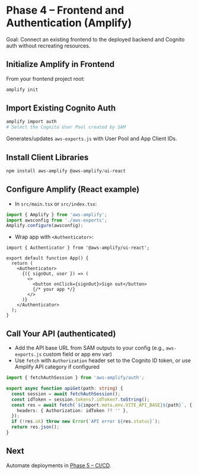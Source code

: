 # Phase 4 – Frontend and Authentication (Amplify)

Goal: Connect an existing frontend to the deployed backend and Cognito auth without recreating resources.

## Initialize Amplify in Frontend

From your frontend project root:

```powershell
amplify init
```

## Import Existing Cognito Auth

```powershell
amplify import auth
# Select the Cognito User Pool created by SAM
```

Generates/updates `aws-exports.js` with User Pool and App Client IDs.

## Install Client Libraries

```powershell
npm install aws-amplify @aws-amplify/ui-react
```

## Configure Amplify (React example)

- In `src/main.tsx` or `src/index.tsx`:

```ts
import { Amplify } from 'aws-amplify';
import awsconfig from './aws-exports';
Amplify.configure(awsconfig);
```

- Wrap app with `<Authenticator>`:

```tsx
import { Authenticator } from '@aws-amplify/ui-react';

export default function App() {
  return (
    <Authenticator>
      {({ signOut, user }) => (
        <>
          <button onClick={signOut}>Sign out</button>
          {/* your app */}
        </>
      )}
    </Authenticator>
  );
}
```

## Call Your API (authenticated)

- Add the API base URL from SAM outputs to your config (e.g., `aws-exports.js` custom field or app env var)
- Use `fetch` with `Authorization` header set to the Cognito ID token, or use Amplify API category if configured

```ts
import { fetchAuthSession } from 'aws-amplify/auth';

export async function apiGet(path: string) {
  const session = await fetchAuthSession();
  const idToken = session.tokens?.idToken?.toString();
  const res = await fetch(`${import.meta.env.VITE_API_BASE}${path}`, {
    headers: { Authorization: idToken ?? '' },
  });
  if (!res.ok) throw new Error(`API error ${res.status}`);
  return res.json();
}
```

## Next

Automate deployments in [Phase 5 – CI/CD](./phase-5-ci-cd.md).
